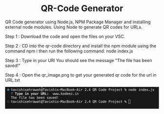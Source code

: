 <h1 align="center">QR-Code Generator</h1>
QR Code generator using Node.js, NPM Package Manager and installing external node modules.
Using Node to generate QR codes for URLs.

Step 1 :
Download the code and open the files on your VSC.

Step 2 :
CD into the qr-code directory and install the npm module using the command
npm i
then run the following command:
node index.js

Step 3 :
Type in your URl
You should see the message "The file has been saved!"

Step 4 :
Open the qr_image.png to get your generated qr code for the url in URL.txt

![alt text](image.png)